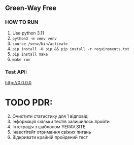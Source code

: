 ## Green-Way Free

### HOW TO RUN

1) Use python 3.11
2) `python3 -m venv venv`
3) `source /venv/bin/activate`
4) `pip install -U pip && pip install -r requirements.txt`
5) `pip install make`
6) `make run`

### Test API:

http://0.0.0.0

# TODO PDR:
2. Очистити статистику для 1 відповіді
3. Інформація скільки тестів залишилось пройти
5. Інтеграція з шаблоном YERAV.SITE
7. Інвестігейт отримання свіжих питань
8. Відкривати крайній пройдений тест